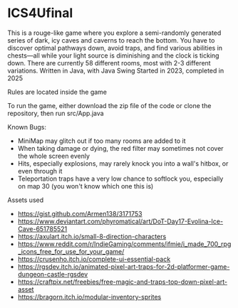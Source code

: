 # ICS4Ufinal

This is a rouge-like game where you explore a semi-randomly generated series of dark, icy caves and caverns to reach the bottom. You have to discover optimal pathways down, avoid traps, and find various abilities in chests—all while your light source is diminishing and the clock is ticking down.
There are currently 58 different rooms, most with 2-3 different variations.
Written in Java, with Java Swing
Started in 2023, completed in 2025

Rules are located inside the game

To run the game, either download the zip file of the code or clone the repository, then run src/App.java

Known Bugs: 
* MiniMap may glitch out if too many rooms are added to it
* When taking damage or dying, the red filter may sometimes not cover the whole screen evenly
* Hits, especially explosions, may rarely knock you into a wall's hitbox, or even through it
* Teleportation traps have a very low chance to softlock you, especially on map 30 (you won't know which one this is)

Assets used
* https://gist.github.com/Armen138/3171753
* https://www.deviantart.com/phyromatical/art/DoT-Day17-Evolina-Ice-Cave-651785521
* https://axulart.itch.io/small-8-direction-characters
* https://www.reddit.com/r/IndieGaming/comments/ifmie/i_made_700_rpg_icons_free_for_use_for_your_game/
* https://crusenho.itch.io/complete-ui-essential-pack
* https://rgsdev.itch.io/animated-pixel-art-traps-for-2d-platformer-game-dungeon-castle-rgsdev
* https://craftpix.net/freebies/free-magic-and-traps-top-down-pixel-art-asset
* https://bragorn.itch.io/modular-inventory-sprites